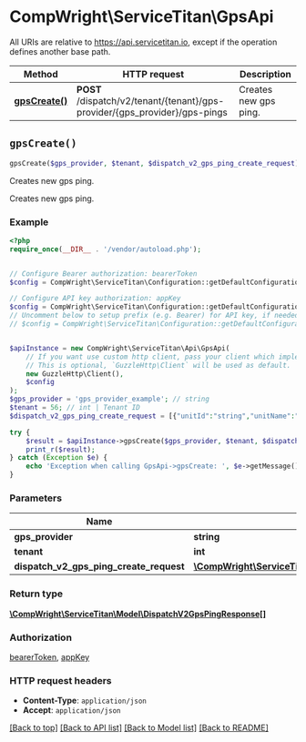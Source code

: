 # CompWright\ServiceTitan\GpsApi

All URIs are relative to https://api.servicetitan.io, except if the operation defines another base path.

| Method | HTTP request | Description |
| ------------- | ------------- | ------------- |
| [**gpsCreate()**](GpsApi.md#gpsCreate) | **POST** /dispatch/v2/tenant/{tenant}/gps-provider/{gps_provider}/gps-pings | Creates new gps ping. |


## `gpsCreate()`

```php
gpsCreate($gps_provider, $tenant, $dispatch_v2_gps_ping_create_request): \CompWright\ServiceTitan\Model\DispatchV2GpsPingResponse[]
```

Creates new gps ping.

Creates new gps ping.

### Example

```php
<?php
require_once(__DIR__ . '/vendor/autoload.php');


// Configure Bearer authorization: bearerToken
$config = CompWright\ServiceTitan\Configuration::getDefaultConfiguration()->setAccessToken('YOUR_ACCESS_TOKEN');

// Configure API key authorization: appKey
$config = CompWright\ServiceTitan\Configuration::getDefaultConfiguration()->setApiKey('ST-App-Key', 'YOUR_API_KEY');
// Uncomment below to setup prefix (e.g. Bearer) for API key, if needed
// $config = CompWright\ServiceTitan\Configuration::getDefaultConfiguration()->setApiKeyPrefix('ST-App-Key', 'Bearer');


$apiInstance = new CompWright\ServiceTitan\Api\GpsApi(
    // If you want use custom http client, pass your client which implements `GuzzleHttp\ClientInterface`.
    // This is optional, `GuzzleHttp\Client` will be used as default.
    new GuzzleHttp\Client(),
    $config
);
$gps_provider = 'gps_provider_example'; // string
$tenant = 56; // int | Tenant ID
$dispatch_v2_gps_ping_create_request = [{"unitId":"string","unitName":"string","eventTime":"string","latitude":0,"longitude":0,"speed":0,"street":"string","city":"string","region":"string","postalCode":"string","message":"string","externalId":"string","isNew":true,"statusMessage":"string"}]; // \CompWright\ServiceTitan\Model\DispatchV2GpsPingCreateRequest[]

try {
    $result = $apiInstance->gpsCreate($gps_provider, $tenant, $dispatch_v2_gps_ping_create_request);
    print_r($result);
} catch (Exception $e) {
    echo 'Exception when calling GpsApi->gpsCreate: ', $e->getMessage(), PHP_EOL;
}
```

### Parameters

| Name | Type | Description  | Notes |
| ------------- | ------------- | ------------- | ------------- |
| **gps_provider** | **string**|  | |
| **tenant** | **int**| Tenant ID | |
| **dispatch_v2_gps_ping_create_request** | [**\CompWright\ServiceTitan\Model\DispatchV2GpsPingCreateRequest[]**](../Model/DispatchV2GpsPingCreateRequest.md)|  | [optional] |

### Return type

[**\CompWright\ServiceTitan\Model\DispatchV2GpsPingResponse[]**](../Model/DispatchV2GpsPingResponse.md)

### Authorization

[bearerToken](../../README.md#bearerToken), [appKey](../../README.md#appKey)

### HTTP request headers

- **Content-Type**: `application/json`
- **Accept**: `application/json`

[[Back to top]](#) [[Back to API list]](../../README.md#endpoints)
[[Back to Model list]](../../README.md#models)
[[Back to README]](../../README.md)
